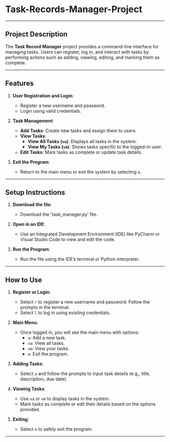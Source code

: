 # Task-Records-Manager-Project

---

## **Project Description**

The **Task Record Manager** project provides a command-line interface for managing tasks. Users can register, log in, and interact with tasks by performing actions such as adding, viewing, editing, and marking them as complete.

---

## **Features**
1. **User Registration and Login**:
   - Register a new username and password.
   - Login using valid credentials.
   
2. **Task Management**:
   - **Add Tasks**: Create new tasks and assign them to users.
   - **View Tasks**:
     - **View All Tasks (`va`)**: Displays all tasks in the system.
     - **View My Tasks (`vm`)**: Shows tasks specific to the logged-in user.
   - **Edit Tasks**: Mark tasks as complete or update task details.
   
3. **Exit the Program**:
   - Return to the main menu or exit the system by selecting `e`.

---

## **Setup Instructions**

1. **Download the file**:
   - Download the 'task_manager.py' file.

2. **Open in an IDE**:
   - Use an Integrated Development Environment (IDE) like PyCharm or Visual Studio Code to view and edit the code.

3. **Run the Program**:
   - Run the file using the IDE’s terminal or Python interpreter.

---

## **How to Use**

1. **Register or Login**:
   - Select `r` to register a new username and password. Follow the prompts in the terminal.
   - Select `l` to log in using existing credentials.

2. **Main Menu**:
   - Once logged in, you will see the main menu with options:
     - `a`: Add a new task.
     - `va`: View all tasks.
     - `vm`: View your tasks.
     - `e`: Exit the program.

3. **Adding Tasks**:
   - Select `a` and follow the prompts to input task details (e.g., title, description, due date).

4. **Viewing Tasks**:
   - Use `va` or `vm` to display tasks in the system.
   - Mark tasks as complete or edit their details based on the options provided.

5. **Exiting**:
   - Select `e` to safely exit the program.

---

